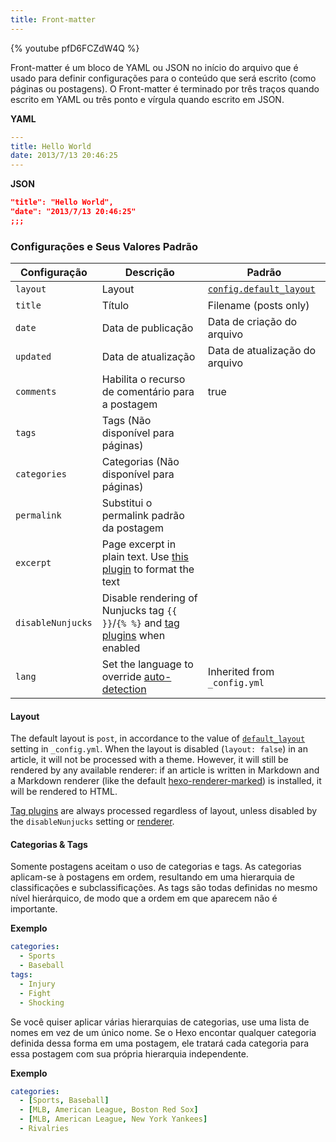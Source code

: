 ```yaml
---
title: Front-matter
---
```


{% youtube pfD6FCZdW4Q %}

Front-matter é um bloco de YAML ou JSON no início do arquivo que é usado para definir configurações para o conteúdo que será escrito (como páginas ou postagens). O Front-matter é terminado por três traços quando escrito em YAML ou três ponto e vírgula quando escrito em JSON.

**YAML**

```yaml
---
title: Hello World
date: 2013/7/13 20:46:25
---
```

**JSON**

```json
"title": "Hello World",
"date": "2013/7/13 20:46:25"
;;;
```

### Configurações e Seus Valores Padrão

| Configuração      | Descrição                                                                                           | Padrão                                                       |
| ----------------- | --------------------------------------------------------------------------------------------------- | ------------------------------------------------------------ |
| `layout`          | Layout                                                                                              | [`config.default_layout`](/pt-br/docs/configuration#Escrita) |
| `title`           | Título                                                                                              | Filename (posts only)                                        |
| `date`            | Data de publicação                                                                                  | Data de criação do arquivo                                   |
| `updated`         | Data de atualização                                                                                 | Data de atualização do arquivo                               |
| `comments`        | Habilita o recurso de comentário para a postagem                                                    | true                                                         |
| `tags`            | Tags (Não disponível para páginas)                                                                  |
| `categories`      | Categorias (Não disponível para páginas)                                                            |
| `permalink`       | Substitui o permalink padrão da postagem                                                            |
| `excerpt`         | Page excerpt in plain text. Use [this plugin](/docs/tag-plugins#Post-Excerpt) to format the text    |
| `disableNunjucks` | Disable rendering of Nunjucks tag `{{ }}`/`{% %}` and [tag plugins](/docs/tag-plugins) when enabled |
| `lang`            | Set the language to override [auto-detection](/docs/internationalization#Path)                      | Inherited from `_config.yml`                                 |

#### Layout

The default layout is `post`, in accordance to the value of [`default_layout`](<(/docs/configuration#Writing)>) setting in `_config.yml`. When the layout is disabled (`layout: false`) in an article, it will not be processed with a theme. However, it will still be rendered by any available renderer: if an article is written in Markdown and a Markdown renderer (like the default [hexo-renderer-marked](https://github.com/hexojs/hexo-renderer-marked)) is installed, it will be rendered to HTML.

[Tag plugins](/docs/tag-plugins) are always processed regardless of layout, unless disabled by the `disableNunjucks` setting or [renderer](/api/renderer#Disable-Nunjucks-tags).

#### Categorias & Tags

Somente postagens aceitam o uso de categorias e tags. As categorias aplicam-se à postagens em ordem, resultando em uma hierarquia de classificações e subclassificações. As tags são todas definidas no mesmo nível hierárquico, de modo que a ordem em que aparecem não é importante.

**Exemplo**

```yaml
categories:
  - Sports
  - Baseball
tags:
  - Injury
  - Fight
  - Shocking
```

Se você quiser aplicar várias hierarquias de categorias, use uma lista de nomes em vez de um único nome. Se o Hexo encontar qualquer categoria definida dessa forma em uma postagem, ele tratará cada categoria para essa postagem com sua própria hierarquia independente.

**Exemplo**

```yaml
categories:
  - [Sports, Baseball]
  - [MLB, American League, Boston Red Sox]
  - [MLB, American League, New York Yankees]
  - Rivalries
```
